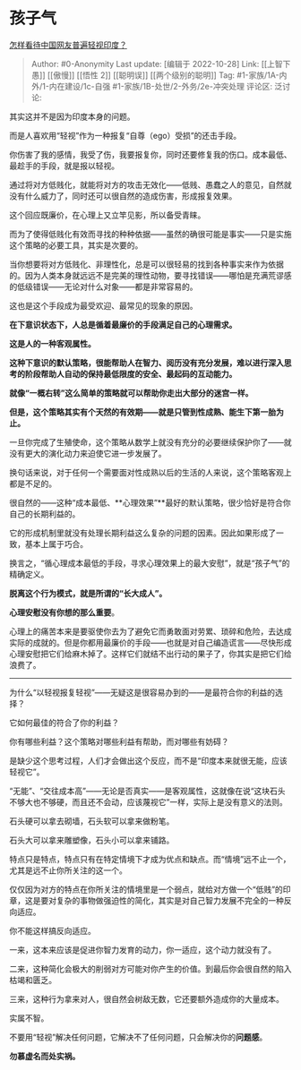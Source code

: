 # 孩子气
[怎样看待中国网友普遍轻视印度？](https://www.zhihu.com/question/424484745/answer/2733495524)

> Author: #0-Anonymity
> Last update: [编辑于 2022-10-28]
> Link: [[上智下愚]] [[傲慢]] [[悟性 2]] [[聪明误]] [[两个级别的聪明]]
> Tag: #1-家族/1A-内外/1-内在建设/1c-自强 #1-家族/1B-处世/2-外务/2e-冲突处理
> 评论区:
> 泛讨论:

其实这并不是因为印度本身的问题。

而是人喜欢用“轻视”作为一种报复“自尊（ego）受损”的还击手段。

你伤害了我的感情，我受了伤，我要报复你，同时还要修复我的伤口。成本最低、最趁手的手段，就是报以轻视。

通过将对方低贱化，就能将对方的攻击无效化——低贱、愚蠢之人的意见，自然就没有什么威力了，同时还可以很自然的造成伤害，形成报复效果。

这个回应既廉价，在心理上又立竿见影，所以备受青睐。

而为了使得低贱化有效而寻找的种种依据——虽然的确很可能是事实——只是实施这个策略的必要工具，其实是次要的。

当你想要将对方低贱化、非理性化，总是可以很轻易的找到各种事实来作为依据的。因为人类本身就远远不是完美的理性动物，要寻找错误——哪怕是充满荒谬感的低级错误——无论对什么对象——都是非常容易的。

这也是这个手段成为最受欢迎、最常见的现象的原因。

**在下意识状态下，人总是循着最廉价的手段满足自己的心理需求。**

**这是人的一种客观属性。**

**这种下意识的默认策略，很能帮助人在智力、阅历没有充分发展，难以进行深入思考的阶段帮助人自动的保持最低限度的安全、最起码的互动能力。**

**就像“一概右转”这么简单的策略就可以帮助你走出大部分的迷宫一样。**

**但是，这个策略其实有个天然的有效期——就是只管到性成熟、能生下第一胎为止。**

一旦你完成了生殖使命，这个策略从数学上就没有充分的必要继续保护你了——就没有更大的演化动力来迫使它进一步发展了。

换句话来说，对于任何一个需要面对性成熟以后的生活的人来说，这个策略客观上都是不足的。

很自然的——这种“成本最低、**心理效果”**最好的默认策略，很少恰好是符合你自己的长期利益的。

它的形成机制里就没有处理长期利益这么复杂的问题的因素。因此如果形成了一致，基本上属于巧合。

换言之，“循心理成本最低的手段，寻求心理效果上的最大安慰”，就是“孩子气”的精确定义。

**脱离这个行为模式，就是所谓的“长大成人”。**

**心理安慰没有你想的那么重要**。

心理上的痛苦本来是要驱使你去为了避免它而勇敢面对劳累、琐碎和危险，去达成实际的成就的。但是你都用最廉价的手段——也就是对自己编造谎言——尽快形成心理安慰把它们给麻木掉了。这样它们就结不出行动的果子了，你其实是把它们给浪费了。

---

为什么“以轻视报复轻视”——无疑这是很容易办到的——是最符合你的利益的选择？

它如何最佳的符合了你的利益？

你有哪些利益？这个策略对哪些利益有帮助，而对哪些有妨碍？

是缺少这个思考过程，人们才会做出这个反应，而不是“印度本来就很无能，应该轻视它”。

“无能”、“交往成本高”——无论是否真实——是客观属性，这就像在说“这块石头不够大也不够硬，而且还不会动，应该蔑视它”一样，实际上是没有意义的法则。

石头硬可以拿去砌墙，石头软可以拿来做粉笔。

石头大可以拿来雕塑像，石头小可以拿来铺路。

特点只是特点，特点只有在特定情境下才成为优点和缺点。而“情境”远不止一个，尤其是远不止你所关注的这一个。

仅仅因为对方的特点在你所关注的情境里是一个弱点，就给对方做一个“低贱”的印章，这是要对复杂的事物做强迫性的简化，其实是对自己智力发展不完全的一种反向适应。

你不能这样搞反向适应。

一来，这本来应该是促进你智力发育的动力，你一适应，这个动力就没有了。

二来，这种简化会极大的削弱对方可能对你产生的价值。到最后你会很自然的陷入枯竭和匮乏。

三来，这种行为拿来对人，很自然会树敌无数，它还要额外造成你的大量成本。

实属不智。

不要用“轻视”解决任何问题，它解决不了任何问题，只会解决你的**问题感**。

**勿慕虚名而处实祸。**
